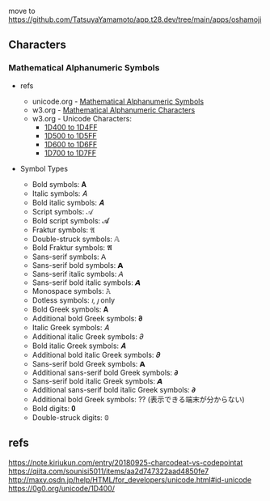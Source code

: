 move to https://github.com/TatsuyaYamamoto/app.t28.dev/tree/main/apps/oshamoji

##

## Characters

### Mathematical Alphanumeric Symbols

- refs

  - unicode.org - [Mathematical Alphanumeric Symbols](https://www.unicode.org/charts/nameslist/n_1D400.html)
  - w3.org - [Mathematical Alphanumeric Characters](https://www.w3.org/TR/xml-entity-names/Overview.html#alphabets)
  - w3.org - Unicode Characters:
    - [1D400 to 1D4FF](https://www.w3.org/TR/xml-entity-names/1D4.html)
    - [1D500 to 1D5FF](https://www.w3.org/TR/xml-entity-names/1D5.html)
    - [1D600 to 1D6FF](https://www.w3.org/TR/xml-entity-names/1D6.html)
    - [1D700 to 1D7FF](https://www.w3.org/TR/xml-entity-names/1D7.html)

- Symbol Types
  - Bold symbols: 𝐀
  - Italic symbols: 𝐴
  - Bold italic symbols: 𝑨
  - Script symbols: 𝒜
  - Bold script symbols: 𝓐
  - Fraktur symbols: 𝔄
  - Double-struck symbols: 𝔸
  - Bold Fraktur symbols: 𝕬
  - Sans-serif symbols: 𝖠
  - Sans-serif bold symbols: 𝗔
  - Sans-serif italic symbols: 𝘈
  - Sans-serif bold italic symbols: 𝘼
  - Monospace symbols: 𝙰
  - Dotless symbols: 𝚤, 𝚥 only
  - Bold Greek symbols: 𝚨
  - Additional bold Greek symbols: 𝛛
  - Italic Greek symbols: 𝛢
  - Additional italic Greek symbols: 𝜕
  - Bold italic Greek symbols: 𝜜
  - Additional bold italic Greek symbols: 𝝏
  - Sans-serif bold Greek symbols: 𝝖
  - Additional sans-serif bold Greek symbols: 𝞉
  - Sans-serif bold italic Greek symbols: 𝞐
  - Additional sans-serif bold italic Greek symbols: 𝟃
  - Additional bold Greek symbols: ?? (表示できる端末が分からない)
  - Bold digits: 𝟎
  - Double-struck digits: 𝟘

## refs

https://note.kiriukun.com/entry/20180925-charcodeat-vs-codepointat
https://qiita.com/sounisi5011/items/aa2d747322aad4850fe7
http://maxy.osdn.jp/help/HTML/for_developers/unicode.html#id-unicode
https://0g0.org/unicode/1D400/
